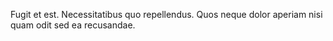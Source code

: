 Fugit et est.
Necessitatibus quo repellendus.
Quos neque dolor aperiam nisi quam odit sed ea recusandae.